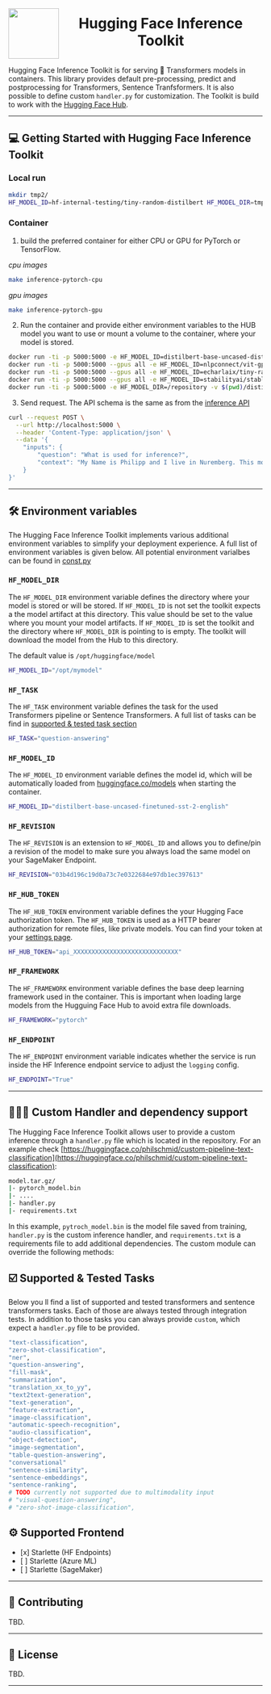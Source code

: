 
<div style="display:flex; text-align:center; justify-content:center;">
<img src="https://huggingface.co/front/assets/huggingface_logo.svg" width="100"/> 
<h1 style="margin-top:auto;"> Hugging Face Inference Toolkit <h1>
</div>


Hugging Face Inference Toolkit is for serving 🤗 Transformers models in containers. This library provides default pre-processing, predict and postprocessing for Transformers, Sentence Tranfsformers. It is also possible to define custom `handler.py` for customization. The Toolkit is build to work with the [Hugging Face Hub](https://huggingface.co/models).

---
## 💻  Getting Started with Hugging Face Inference Toolkit

### Local run

```bash
mkdir tmp2/
HF_MODEL_ID=hf-internal-testing/tiny-random-distilbert HF_MODEL_DIR=tmp2 HF_TASK=text-classification uvicorn src.huggingface_inference_toolkit.webservice_starlette:app  --port 5000
```

### Container


1. build the preferred container for either CPU or GPU for PyTorch or TensorFlow.

_cpu images_
```bash
make inference-pytorch-cpu
```

_gpu images_
```bash
make inference-pytorch-gpu
```

2. Run the container and provide either environment variables to the HUB model you want to use or mount a volume to the container, where your model is stored.


```bash
docker run -ti -p 5000:5000 -e HF_MODEL_ID=distilbert-base-uncased-distilled-squad -e HF_TASK=question-answering integration-test-pytorch:cpu
docker run -ti -p 5000:5000 --gpus all -e HF_MODEL_ID=nlpconnect/vit-gpt2-image-captioning -e HF_TASK=image-to-text integration-test-pytorch:gpu
docker run -ti -p 5000:5000 --gpus all -e HF_MODEL_ID=echarlaix/tiny-random-stable-diffusion-xl -e HF_TASK=text-to-image integration-test-pytorch:gpu
docker run -ti -p 5000:5000 --gpus all -e HF_MODEL_ID=stabilityai/stable-diffusion-xl-base-1.0 -e HF_TASK=text-to-image integration-test-pytorch:gpu
docker run -ti -p 5000:5000 -e HF_MODEL_DIR=/repository -v $(pwd)/distilbert-base-uncased-emotion:/repository integration-test-pytorch:cpu
```


3. Send request. The API schema is the same as from the [inference API](https://huggingface.co/docs/api-inference/detailed_parameters)

```bash
curl --request POST \
  --url http://localhost:5000 \
  --header 'Content-Type: application/json' \
  --data '{
	"inputs": {
		"question": "What is used for inference?",
		"context": "My Name is Philipp and I live in Nuremberg. This model is used with sagemaker for inference."
	}
}'
```


---

## 🛠️ Environment variables

The Hugging Face Inference Toolkit implements various additional environment variables to simplify your deployment experience. A full list of environment variables is given below. All potential environment varialbes can be found in [const.py](src/huggingface_inference_toolkit/const.py)

### `HF_MODEL_DIR`

The `HF_MODEL_DIR` environment variable defines the directory where your model is stored or will be stored. 
If `HF_MODEL_ID` is not set the toolkit expects a the model artifact at this directory. This value should be set to the value where you mount your model artifacts. 
If `HF_MODEL_ID` is set the toolkit and the directory where `HF_MODEL_DIR` is pointing to is empty. The toolkit will download the model from the Hub to this directory. 

The default value is `/opt/huggingface/model`

```bash
HF_MODEL_ID="/opt/mymodel"
```

### `HF_TASK`

The `HF_TASK` environment variable defines the task for the used Transformers pipeline or Sentence Transformers. A full list of tasks can be find in [supported & tested task section](#supported--tested-tasks)

```bash
HF_TASK="question-answering"
```

### `HF_MODEL_ID`

The `HF_MODEL_ID` environment variable defines the model id, which will be automatically loaded from [huggingface.co/models](https://huggingface.co/models) when starting the container.

```bash
HF_MODEL_ID="distilbert-base-uncased-finetuned-sst-2-english"
```

### `HF_REVISION`

The `HF_REVISION` is an extension to `HF_MODEL_ID` and allows you to define/pin a revision of the model to make sure you always load the same model on your SageMaker Endpoint.

```bash
HF_REVISION="03b4d196c19d0a73c7e0322684e97db1ec397613"
```

### `HF_HUB_TOKEN`

The `HF_HUB_TOKEN` environment variable defines the your Hugging Face authorization token. The `HF_HUB_TOKEN` is used as a HTTP bearer authorization for remote files, like private models. You can find your token at your [settings page](https://huggingface.co/settings/token).

```bash
HF_HUB_TOKEN="api_XXXXXXXXXXXXXXXXXXXXXXXXXXXXX"
```

### `HF_FRAMEWORK`

The `HF_FRAMEWORK` environment variable defines the base deep learning framework used in the container. This is important when loading large models from the Hugguing Face Hub to avoid extra file downloads.

```bash
HF_FRAMEWORK="pytorch"
```

### `HF_ENDPOINT`

The `HF_ENDPOINT` environment variable indicates whether the service is run inside the HF Inference endpoint service to adjust the `logging` config.

```bash
HF_ENDPOINT="True"
```


---

## 🧑🏻‍💻 Custom Handler and dependency support

The Hugging Face Inference Toolkit allows user to provide a custom inference through a `handler.py` file which is located in the repository. 
For an example check [https://huggingface.co/philschmid/custom-pipeline-text-classification](https://huggingface.co/philschmid/custom-pipeline-text-classification):  
```bash
model.tar.gz/
|- pytorch_model.bin
|- ....
|- handler.py
|- requirements.txt 
```
In this example, `pytroch_model.bin` is the model file saved from training, `handler.py` is the custom inference handler, and `requirements.txt` is a requirements file to add additional dependencies.
The custom module can override the following methods:  


## ☑️ Supported & Tested Tasks

Below you ll find a list of supported and tested transformers and sentence transformers tasks. Each of those are always tested through integration tests. In addition to those tasks you can always provide `custom`, which expect a `handler.py` file to be provided.

```bash
"text-classification",
"zero-shot-classification",
"ner",
"question-answering",
"fill-mask",
"summarization",
"translation_xx_to_yy",
"text2text-generation",
"text-generation",
"feature-extraction",
"image-classification",
"automatic-speech-recognition",
"audio-classification",
"object-detection",
"image-segmentation",
"table-question-answering",
"conversational"
"sentence-similarity",
"sentence-embeddings",
"sentence-ranking",
# TODO currently not supported due to multimodality input
# "visual-question-answering",
# "zero-shot-image-classification",
```

##  ⚙ Supported Frontend

- [x] Starlette (HF Endpoints)
- [ ] Starlette (Azure ML)
- [ ] Starlette (SageMaker)

---
## 🤝 Contributing

TBD. 

---
## 📜  License

TBD. 

---
